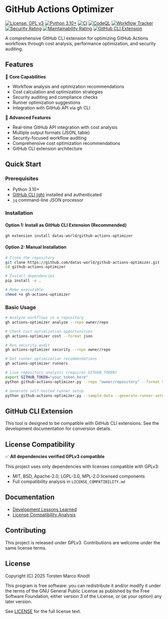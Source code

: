 # GitHub Actions Optimizer

[![License: GPL v3](https://img.shields.io/badge/License-GPLv3-blue.svg)](https://www.gnu.org/licenses/gpl-3.0)
[![Python 3.10+](https://img.shields.io/badge/python-3.10+-blue.svg)](https://www.python.org/downloads/)
[![CI](https://github.com/datas-world/github-actions-optimizer/workflows/Main%20CI%2FCD%20Pipeline/badge.svg)](https://github.com/datas-world/github-actions-optimizer/actions/workflows/main.yml)
[![CodeQL](https://github.com/datas-world/github-actions-optimizer/workflows/Main%20CI%2FCD%20Pipeline/badge.svg)](https://github.com/datas-world/github-actions-optimizer/actions/workflows/main.yml)
[![Workflow Tracker](https://github.com/datas-world/github-actions-optimizer/workflows/Workflow%20Failure%20Tracker/badge.svg)](https://github.com/datas-world/github-actions-optimizer/actions/workflows/workflow-failure-tracker.yml)
[![Security Rating](https://sonarcloud.io/api/project_badges/measure?project=datas-world_github-actions-optimizer&metric=security_rating)](https://sonarcloud.io/summary/new_code?id=datas-world_github-actions-optimizer)
[![Maintainability Rating](https://sonarcloud.io/api/project_badges/measure?project=datas-world_github-actions-optimizer&metric=sqale_rating)](https://sonarcloud.io/summary/new_code?id=datas-world_github-actions-optimizer)
[![GitHub CLI Extension](https://img.shields.io/badge/GitHub%20CLI-Extension-brightgreen)](https://cli.github.com/)

A comprehensive GitHub CLI extension for optimizing GitHub Actions workflows through cost analysis, performance optimization, and security auditing.

## Features

🚀 **Core Capabilities**

- Workflow analysis and optimization recommendations
- Cost calculation and optimization strategies
- Security auditing and compliance checks
- Runner optimization suggestions
- Integration with GitHub API via gh CLI

🔧 **Advanced Features**

- Real-time GitHub API integration with cost analysis
- Multiple output formats (JSON, table)
- Security-focused workflow auditing
- Comprehensive cost optimization recommendations
- GitHub CLI extension architecture

## Quick Start

### Prerequisites

- Python 3.10+
- [GitHub CLI (gh)](https://cli.github.com/) installed and authenticated
- `jq` command-line JSON processor

### Installation

#### Option 1: Install as GitHub CLI Extension (Recommended)

```bash
gh extension install datas-world/github-actions-optimizer
```

#### Option 2: Manual Installation

```bash
# Clone the repository
git clone https://github.com/datas-world/github-actions-optimizer.git
cd github-actions-optimizer

# Install dependencies
pip install -e .

# Make executable
chmod +x gh-actions-optimizer
```

### Basic Usage

```bash
# Analyze workflows in a repository
gh actions-optimizer analyze --repo owner/repo

# Check cost optimization opportunities
gh actions-optimizer cost --format json

# Run security audit
gh actions-optimizer security --repo owner/repo

# Get runner optimization recommendations
gh actions-optimizer runners

# Live repository analysis (requires GITHUB_TOKEN)
export GITHUB_TOKEN="your_token_here"
python github-actions-optimizer.py --repo "owner/repository" --format table

# Generate self-hosted runner setup
python github-actions-optimizer.py --sample-data --generate-runner-setup
```

## GitHub CLI Extension

This tool is designed to be compatible with GitHub CLI extensions. See the development documentation for conversion details.

## License Compatibility

✅ **All dependencies verified GPLv3 compatible**

This project uses only dependencies with licenses compatible with GPLv3:

- MIT, BSD, Apache-2.0, LGPL-3.0, MPL-2.0 licensed components
- Full compatibility analysis in `LICENSE_COMPATIBILITY.md`

## Documentation

- [Development Lessons Learned](docs/github-actions-optimizer-lessons-learned.md)
- [License Compatibility Analysis](LICENSE_COMPATIBILITY.md)

## Contributing

This project is released under GPLv3. Contributions are welcome under the same license terms.

## License

Copyright (C) 2025 Torsten Marco Knodt

This program is free software: you can redistribute it and/or modify
it under the terms of the GNU General Public License as published by
the Free Software Foundation, either version 3 of the License, or
(at your option) any later version.

See [LICENSE](LICENSE) for the full license text.
